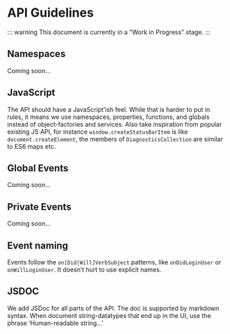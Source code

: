 # API Guidelines

::: warning
This document is currently in a "Work in Progress" stage.
:::

## Namespaces

Coming soon...

## JavaScript

The API should have a JavaScript’ish feel. While that is harder to put in rules, it means we use namespaces, properties, functions, and globals instead of object-factories and services. Also take inspiration from popular existing JS API, for instance `window.createStatusBarItem` is like `document.createElement`, the members of `DiagnosticsCollection` are similar to ES6 maps etc.

## Global Events

Coming soon...

## Private Events

Coming soon...

## Event naming

Events follow the `on[Did|Will]VerbSubject` patterns, like `onDidLoginUser` or `onWillLoginUser`. It doesn’t hurt to use explicit names.

## JSDOC

We add JSDoc for all parts of the API. The doc is supported by markdown syntax. When document string-datatypes that end up in the UI, use the phrase ‘Human-readable string…’
